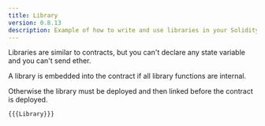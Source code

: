 ```yaml
---
title: Library
version: 0.8.13
description: Example of how to write and use libraries in your Solidity code
---
```


Libraries are similar to contracts, but you can't declare any state variable and
you can't send ether.

A library is embedded into the contract if all library functions are internal.

Otherwise the library must be deployed and then linked before the contract is deployed.

```solidity
{{{Library}}}
```
